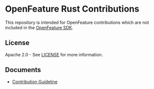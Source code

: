 # OpenFeature Rust Contributions

This repository is intended for OpenFeature contributions which are not included in the [OpenFeature SDK](https://github.com/open-feature/go-sdk).

## License

Apache 2.0 - See [LICENSE](./LICENSE) for more information.

## Documents

- [Contribution Guideline](./CONTRIBUTION.md)
